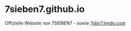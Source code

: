 # 7sieben7.github.io
Offizielle Website von 7SIEBEN7 - sowie [7sbn7.jimdo.com](https://7sbn7.jimdo.com)
